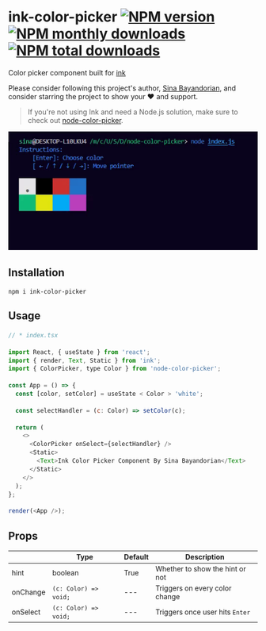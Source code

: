 # ink-color-picker [![NPM version](https://img.shields.io/npm/v/ink-color-picker.svg?style=flat)](https://www.npmjs.com/package/ink-color-picker) [![NPM monthly downloads](https://img.shields.io/npm/dm/ink-color-picker.svg?style=flat)](https://npmjs.org/package/ink-color-picker) [![NPM total downloads](https://img.shields.io/npm/dt/ink-color-picker.svg?style=flat)](https://npmjs.org/package/ink-color-picker)

Color picker component built for [ink](https://www.npmjs.com/package/ink)

Please consider following this project's author, [Sina Bayandorian](https://github.com/sina-byn), and consider starring the project to show your :heart: and support.

> If you're not using Ink and need a Node.js solution, make sure to check out [node-color-picker](https://www.npmjs.com/package/node-color-picker).

![Demo GIF](assets/demo.gif)

## Installation

```shell
npm i ink-color-picker
```

## Usage

```js
// * index.tsx

import React, { useState } from 'react';
import { render, Text, Static } from 'ink';
import { ColorPicker, type Color } from 'node-color-picker';

const App = () => {
  const [color, setColor] = useState < Color > 'white';

  const selectHandler = (c: Color) => setColor(c);

  return (
    <>
      <ColorPicker onSelect={selectHandler} />
      <Static>
        <Text>Ink Color Picker Component By Sina Bayandorian</Text>
      </Static>
    </>
  );
};

render(<App />);
```

## Props

|          | Type                  | Default | Description                     |
| -------- | --------------------- | ------- | ------------------------------- |
| hint     | boolean               | True    | Whether to show the hint or not |
| onChange | `(c: Color) => void;` | ---     | Triggers on every color change  |
| onSelect | `(c: Color) => void;` | ---     | Triggers once user hits `Enter` |
